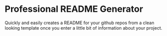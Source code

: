 # Professional README Generator

Quickly and easily creates a README for your github repos from a clean looking template once you enter a little bit of information about your project.
